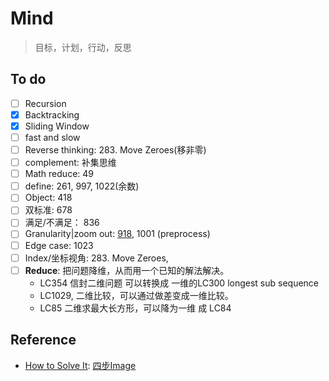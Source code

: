 # Mind 

> 目标，计划，行动，反思

## To do 

- [ ] Recursion
- [x] Backtracking
- [x] Sliding Window 
- [ ] fast and slow 
- [ ] Reverse thinking: 283. Move Zeroes(移非零)
- [ ] complement: 补集思维
- [ ] Math reduce: 49
- [ ] define: 261, 997, 1022(余数)
- [ ] Object: 418 
- [ ] 双标准: 678 
- [ ] 满足/不满足： 836 
- [ ] Granularity|zoom out: [918](https://github.com/willwang-x/algorithms-with-illustrations/blob/master/stories/granularity-zoom-out-918.md), 1001 (preprocess)
- [ ] Edge case: 1023
- [ ] Index/坐标视角: 283. Move Zeroes, 
- [ ] **Reduce**: 把问题降维，从而用一个已知的解法解决。
	- LC354 信封二维问题 可以转换成 一维的LC300 longest sub sequence 
	- LC1029, 二维比较，可以通过做差变成一维比较。
	- LC85 二维求最大长方形，可以降为一维 成 LC84 





## Reference 

* [How to Solve It](https://book.douban.com/subject/1456890/): [四步Image](https://www.douban.com/photos/photo/1691693211/)